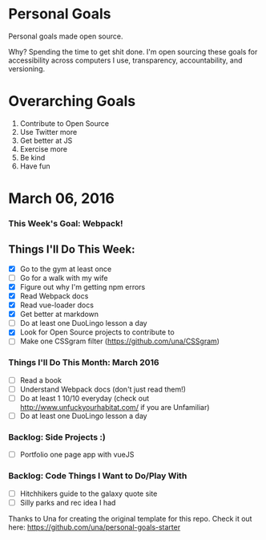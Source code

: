 Personal Goals
==============

Personal goals made open source.

Why? Spending the time to get shit done. I'm open sourcing these goals for accessibility across computers I use, transparency, accountability, and versioning.

# Overarching Goals
1. Contribute to Open Source
3. Use Twitter more
4. Get better at JS
5. Exercise more
6. Be kind
7. Have fun

# March 06, 2016

### This Week's Goal: Webpack!

## Things I'll Do This Week:

- [x] Go to the gym at least once
- [ ] Go for a walk with my wife
- [x] Figure out why I'm getting npm errors
- [x] Read Webpack docs
- [x] Read vue-loader docs
- [x] Get better at markdown
- [ ] Do at least one DuoLingo lesson a day
- [x] Look for Open Source projects to contribute to
- [ ] Make one CSSgram filter (https://github.com/una/CSSgram)

### Things I'll Do This Month: March 2016
- [ ] Read a book
- [ ] Understand Webpack docs (don't just read them!)
- [ ] Do at least 1 10/10 everyday (check out http://www.unfuckyourhabitat.com/ if you are Unfamiliar)
- [ ] Do at least one DuoLingo lesson a day

### Backlog: Side Projects :)

- [ ] Portfolio one page app with vueJS

### Backlog: Code Things I Want to Do/Play With

- [ ] Hitchhikers guide to the galaxy quote site
- [ ] Silly parks and rec idea I had

Thanks to Una for creating the original template for this repo. Check it out here: https://github.com/una/personal-goals-starter